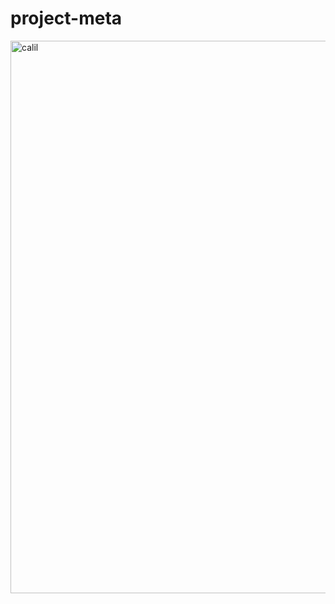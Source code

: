 # project-meta
<img width="884" alt="calil" src="https://user-images.githubusercontent.com/39044771/49492928-7cabfc00-f89d-11e8-8e7f-837691d7da5f.png">
